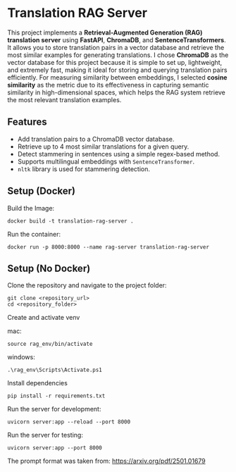 # Translation RAG Server

This project implements a **Retrieval-Augmented Generation (RAG) translation server** using **FastAPI**, **ChromaDB**, and **SentenceTransformers**. It allows you to store translation pairs in a vector database and retrieve the most similar examples for generating translations. I chose **ChromaDB** as the vector database for this project because it is simple to set up, lightweight, and extremely fast, making it ideal for storing and querying translation pairs efficiently. For measuring similarity between embeddings, I selected **cosine similarity** as the metric due to its effectiveness in capturing semantic similarity in high-dimensional spaces, which helps the RAG system retrieve the most relevant translation examples.


## Features

- Add translation pairs to a ChromaDB vector database.
- Retrieve up to 4 most similar translations for a given query.
- Detect stammering in sentences using a simple regex-based method.
- Supports multilingual embeddings with `SentenceTransformer`.
- `nltk` library is used for stammering detection.

## Setup (Docker)

Build the Image:
```
docker build -t translation-rag-server .
```
Run the container:
```
docker run -p 8000:8000 --name rag-server translation-rag-server
```

## Setup (No Docker)

Clone the repository and navigate to the project folder:

```
git clone <repository_url>
cd <repository_folder>
```

Create and activate venv

mac: 
```
source rag_env/bin/activate
```
windows: 
```
.\rag_env\Scripts\Activate.ps1
```

Install dependencies

```
pip install -r requirements.txt
```

Run the server for development:
```
uvicorn server:app --reload --port 8000
```

Run the server for testing:
```
uvicorn server:app --port 8000
```

The prompt format was taken from: https://arxiv.org/pdf/2501.01679
